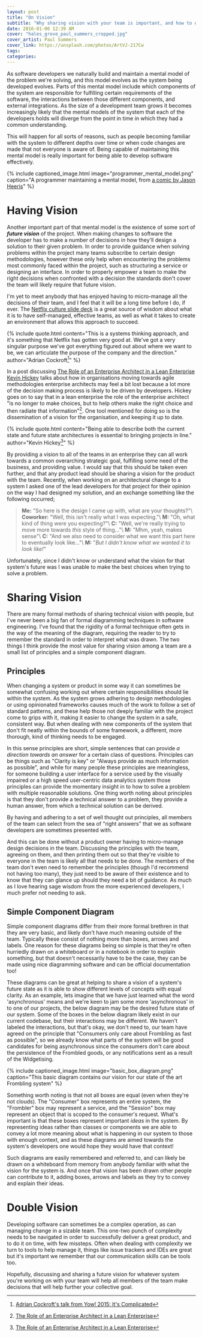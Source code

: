 ```yaml
---
layout: post
title: "On Vision"
subtitle: "Why sharing vision with your team is important, and how to do it"
date: 2016-01-06 12:39 AM
cover: "hales_grove_paul_summers_cropped.jpg"
cover_artist: Paul Summers
cover_link: https://unsplash.com/photos/ArtVJ-217Cw
tags:
categories:
---
```


As software developers we naturally build and maintain a mental model of the problem we're solving, and this model evolves as the system being developed evolves. Parts of this mental model include which components of the system are responsible for fulfilling certain requirements of the software, the interactions between those different components, and external integrations. As the size of a development team grows it becomes increasingly likely that the mental models of the system that each of the developers holds will diverge from the point in time in which they had a common understanding.

This will happen for all sorts of reasons, such as people becoming familiar with the system to different depths over time or when code changes are made that not everyone is aware of. Being capable of maintaining this mental model is really important for being able to develop software effectively.

{% include captioned_image.html image="programmer_mental_model.png" caption="A programmer maintaining a mental model, from [a comic by Jason Heeris](http://heeris.id.au/2013/this-is-why-you-shouldnt-interrupt-a-programmer/)" %}

# Having Vision

Another important part of that mental model is the existence of some sort of ***future vision*** of the project. When making changes to software the developer has to make a number of decisions in how they'll design a solution to their given problem. In order to provide guidance when solving problems within the project many teams subscribe to certain design methodologies, however these only help when encountering the problems most commonly faced within the project, such as structuring a service or designing an interface. In order to properly empower a team to make the right decisions when confronted with a decision the standards don't cover the team will likely require that future vision.

I'm yet to meet anybody that has enjoyed having to micro-manage all the decisions of their team, and I feel that it will be a long time before I do, if ever. The [Netflix culture slide deck](http://www.slideshare.net/reed2001/culture-1798664/) is a great source of wisdom about what it is to have self-managed, effective teams, as well as what it takes to create an environment that allows this approach to succeed.

{% include quote.html content="This is a systems thinking approach, and it's something that Netflix has gotten very good at. We've got a very singular purpose we've got everything figured out about where we want to be, we can articulate the purpose of the company and the direction." author="Adrian Cockroft[^cockroft]" %}

In a post discussing [The Role of an Enterprise Architect in a Lean Enterprise](http://martinfowler.com/articles/ea-in-lean-enterprise.html) [Kevin Hickey](http://kevinmhickey.com/) talks about how in organisations moving towards agile methodologies enterprise architects may feel a bit lost because a lot more of the decision making process is likely to be driven by developers. Hickey goes on to say that in a lean enterprise the role of the enterprise architect "is no longer to make choices, but to help others make the right choice and then radiate that information"[^hickey]. One tool mentioned for doing so is the dissemination of a vision for the organisation, and keeping it up to date.

{% include quote.html content="Being able to describe both the current state and future state architectures is essential to bringing projects in line." author="Kevin Hickey[^hickey]" %}

By providing a vision to all of the teams in an enterprise they can all work towards a common overarching strategic goal, fulfilling some need of the business, and providing value. I would say that this should be taken even further, and that any product lead should be sharing a vision for the product with the team. Recently, when working on an architectural change to a system I asked one of the lead developers for that project for their opinion on the way I had designed my solution, and an exchange something like the following occurred;

> **Me:** "So here is the design I came up with, what are your thoughts?"\\
> **Coworker:** "Well, this isn't really what I was expecting."\\
> **M:** "Oh, what kind of thing were you expecting?"\\
> **C:** "Well, we're really trying to move more towards _this_ style of thing..."\\
> **M:** "Mhm, yeah, makes sense"\\
> **C:** "And we also need to consider what we want this part here to eventually look like..."\\
> **M:** "_But I didn't know what we wanted it to look like!_"

Unfortunately, since I didn't know or understand what the vision for that system's future was I was unable to make the best choices when trying to solve a problem.

# Sharing Vision

There are many formal methods of sharing technical vision with people, but I've never been a big fan of formal diagramming techniques in software engineering. I've found that the rigidity of a formal technique often gets in the way of the meaning of the diagram, requiring the reader to try to remember the standard in order to interpret what was drawn. The two things I think provide the most value for sharing vision among a team are a small list of principles and a simple component diagram.

## Principles

When changing a system or product in some way it can sometimes be somewhat confusing working out where certain responsibilities should lie within the system. As the system grows adhering to design methodologies or using opinionated frameworks causes much of the work to follow a set of standard patterns, and these help those not deeply familiar with the project come to grips with it, making it easier to change the system in a safe, consistent way. But when dealing with new components of the system that don't fit neatly within the bounds of some framework, a different, more thorough, kind of thinking needs to be engaged.

In this sense principles are short, simple sentences that can provide _a direction towards an answer_ for a certain class of questions. Principles can be things such as "Clarity is key" or "Always provide as much information as possible", and while for many people these principles are meaningless, for someone building a user interface for a service used by the visually impaired or a high speed user-centric data analytics system those principles can provide the momentary insight in to how to solve a problem with multiple reasonable solutions. One thing worth noting about principles is that they don't provide a technical answer to a problem, they provide a human answer, from which a technical solution can be derived.

By having and adhering to a set of well thought out principles, all members of the team can select from the sea of "right answers" that we as software developers are sometimes presented with.

And this can be done without a product owner having to micro-manage design decisions in the team. Discussing the principles with the team, agreeing on them, and then printing them out so that they're visible to everyone in the team is likely all that needs to be done. The members of the team don't even need to remember the principles (though I'd recommend not having too many), they just need to be aware of their existence and to know that they can glance up should they need a bit of guidance. As much as I love hearing sage wisdom from the more experienced developers, I much prefer not needing to ask.

## Simple Component Diagram

Simple component diagrams differ from their more formal brethren in that they are very basic, and likely don't have much meaning outside of the team. Typically these consist of nothing more than boxes, arrows and labels. One reason for these diagrams being so simple is that they're often hurriedly drawn on a whiteboard or in a notebook in order to explain something, but that doesn't necessarily have to be the case, they can be made using nice diagramming software and can be official documentation too!

These diagrams can be great at helping to share a vision of a system's future state as it is able to show different levels of concepts with equal clarity. As an example, lets imagine that we have just learned what the word 'asynchronous' means and we're keen to jam some more 'asynchronous' in to one of our projects, the below diagram may be the desired future state of our system. Some of the boxes in the below diagram likely exist in our current codebase, but their interactions may be different. We haven't labeled the interactions, but that's okay, we don't need to, our team have agreed on the principle that "Consumers only care about Frombling as fast as possible", so we already know what parts of the system will be good candidates for being asynchronous since the consumers don't care about the persistence of the Frombled goods, or any notifications sent as a result of the Widgetising.

{% include captioned_image.html image="basic_box_diagram.png" caption="This basic diagram contains our vision for our state of the art Frombling system" %}

Something worth noting is that not all boxes are equal (even when they're not clouds). The "Consumer" box represents an entire system, the "Frombler" box may represent a service, and the "Session" box may represent an object that is scoped to the consumer's request. What's important is that these boxes represent important _ideas_ in the system. By representing ideas rather than classes or components we are able to convey a lot more meaning about what is happening in our system to those with enough context, and as these diagrams are aimed towards the system's developers one would hope they would have that context!

Such diagrams are easily remembered and referred to, and can likely be drawn on a whiteboard from memory from anybody familiar with what the vision for the system is. And once that vision has been drawn other people can contribute to it, adding boxes, arrows and labels as they try to convey and explain their ideas.

# Double Vision

Developing software can sometimes be a complex operation, as can managing change in a sizable team. This one-two punch of complexity needs to be navigated in order to successfully deliver a great product, and to do it on time, with few missteps. Often when dealing with complexity we turn to tools to help manage it, things like issue trackers and IDEs are great but it's important we remember that our communication skills can be tools too.

Hopefully, discussing and sharing a future vision for whatever system you're working on with your team will help all members of the team make decisions that will help further your collective goal.

[^cockroft]: [Adrian Cockroft's talk from Yow! 2015: It's Complicated](https://youtu.be/iMJymSrKqF4?t=12m55s)
[^hickey]: [The Role of an Enterprise Architect in a Lean Enterprise](http://martinfowler.com/articles/ea-in-lean-enterprise.html)
